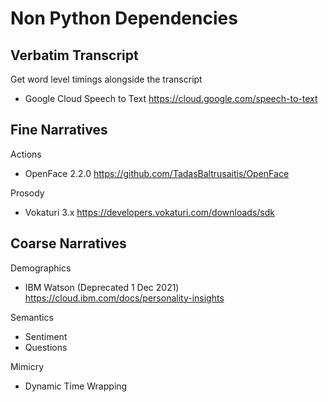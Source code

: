 # Non Python Dependencies

## Verbatim Transcript

Get word level timings alongside the transcript

- Google Cloud Speech to Text
  https://cloud.google.com/speech-to-text

## Fine Narratives

Actions

- OpenFace 2.2.0
  https://github.com/TadasBaltrusaitis/OpenFace

Prosody

- Vokaturi 3.x
  https://developers.vokaturi.com/downloads/sdk

## Coarse Narratives

Demographics

- IBM Watson (Deprecated 1 Dec 2021)
  https://cloud.ibm.com/docs/personality-insights

Semantics

- Sentiment
- Questions

Mimicry

- Dynamic Time Wrapping
